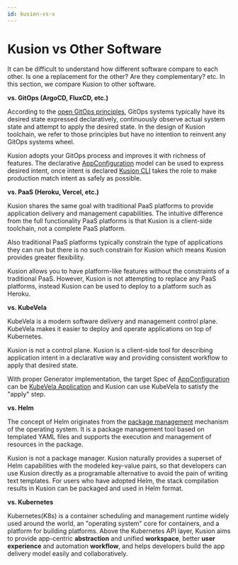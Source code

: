 ```yaml
---
id: kusion-vs-x
---
```


# Kusion vs Other Software

It can be difficult to understand how different software compare to each other. Is one a replacement for the other? Are they complementary? etc. In this section, we compare Kusion to other software.

**vs. GitOps (ArgoCD, FluxCD, etc.)**
 
According to the [open GitOps principles](https://opengitops.dev/), GitOps systems typically have its desired state expressed declaratively, continuously observe actual system state and attempt to apply the desired state. In the design of Kusion toolchain, we refer to those principles but have no intention to reinvent any GitOps systems wheel. 

Kusion adopts your GitOps process and improves it with richness of features. The declarative [AppConfiguration](../concepts/app-configuration) model can be used to express desired intent, once intent is declared [Kusion CLI](../reference/commands) takes the role to make production match intent as safely as possible. 

**vs. PaaS (Heroku, Vercel, etc.)**

Kusion shares the same goal with traditional PaaS platforms to provide application delivery and management capabilities. The intuitive difference from the full functionality PaaS platforms is that Kusion is a client-side toolchain, not a complete PaaS platform. 

Also traditional PaaS platforms typically constrain the type of applications they can run but there is no such constrain for Kusion which means Kusion provides greater flexibility.

Kusion allows you to have platform-like features without the constraints of a traditional PaaS. However, Kusion is not attempting to replace any PaaS platforms, instead Kusion can be used to deploy to a platform such as Heroku.

**vs. KubeVela**

KubeVela is a modern software delivery and management control plane. KubeVela makes it easier to deploy and operate applications on top of Kubernetes.

Kusion is not a control plane. Kusion is a client-side tool for describing application intent in  a declarative way and providing consistent workflow to apply that desired state.

With proper Generator implementation, the target Spec of [AppConfiguration](../concepts/app-configuration) can be [KubeVela Application](https://kubevela.io/docs/getting-started/core-concept/) and Kusion can use KubeVela to satisfy the "apply" step.

**vs. Helm**

The concept of Helm originates from the [package management](https://en.wikipedia.org/wiki/Package_manager) mechanism of the operating system. It is a package management tool based on templated YAML files and supports the execution and management of resources in the package. 

Kusion is not a package manager. Kusion naturally provides a superset of Helm capabilities with the modeled key-value pairs, so that developers can use Kusion directly as a programable alternative to avoid the pain of writing text templates. For users who have adopted Helm, the stack compilation results in Kusion can be packaged and used in Helm format.

**vs. Kubernetes**

Kubernetes(K8s) is a container scheduling and management runtime widely used around the world, an "operating system" core for containers, and a platform for building platforms. Above the Kubernetes API layer, Kusion aims to provide app-centric **abstraction** and unified **workspace**, better **user experience** and automation **workflow**, and helps developers build the app delivery model easily and collaboratively.
